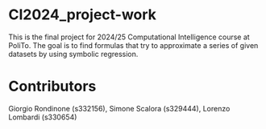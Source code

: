 # CI2024_project-work
This is the final project for 2024/25 Computational Intelligence course at PoliTo. The goal is to find formulas that try to approximate a series of given datasets by using symbolic regression.

# Contributors
Giorgio Rondinone (s332156), Simone Scalora (s329444), Lorenzo Lombardi (s330654)
